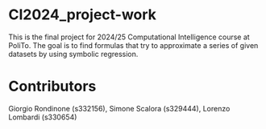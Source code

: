 # CI2024_project-work
This is the final project for 2024/25 Computational Intelligence course at PoliTo. The goal is to find formulas that try to approximate a series of given datasets by using symbolic regression.

# Contributors
Giorgio Rondinone (s332156), Simone Scalora (s329444), Lorenzo Lombardi (s330654)
